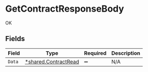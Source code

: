 # GetContractResponseBody

OK


## Fields

| Field                                                              | Type                                                               | Required                                                           | Description                                                        |
| ------------------------------------------------------------------ | ------------------------------------------------------------------ | ------------------------------------------------------------------ | ------------------------------------------------------------------ |
| `Data`                                                             | [*shared.ContractRead](../../../pkg/models/shared/contractread.md) | :heavy_minus_sign:                                                 | N/A                                                                |